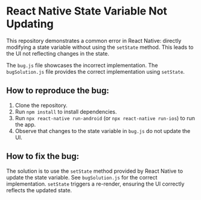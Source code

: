 # React Native State Variable Not Updating

This repository demonstrates a common error in React Native: directly modifying a state variable without using the `setState` method. This leads to the UI not reflecting changes in the state.

The `bug.js` file showcases the incorrect implementation. The `bugSolution.js` file provides the correct implementation using `setState`.

## How to reproduce the bug:
1. Clone the repository.
2. Run `npm install` to install dependencies.
3. Run `npx react-native run-android` (or `npx react-native run-ios`) to run the app.
4. Observe that changes to the state variable in `bug.js` do not update the UI.

## How to fix the bug:
The solution is to use the `setState` method provided by React Native to update the state variable.  See `bugSolution.js` for the correct implementation.  `setState` triggers a re-render, ensuring the UI correctly reflects the updated state.